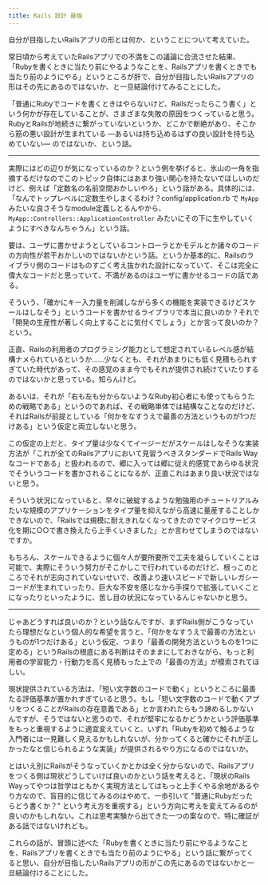 ```yaml
---
title: Rails 設計 最強
---
```


自分が目指したいRailsアプリの形とは何か、ということについて考えていた。

常日頃から考えていたRailsアプリでの不満をこの議論に合流させた結果、「Rubyを書くときに当たり前にやるようなことを、Railsアプリを書くときでも当たり前のようにやる」というところが肝で、自分が目指したいRailsアプリの形はその先にあるのではないか、と一旦結論付けてみることにした。

「普通にRubyでコードを書くときはやらないけど、Railsだったらこう書く」という何かが存在していることが、さまざまな失敗の原因をつくっていると思う。
RubyとRailsが地続きに繋がっていないというか、どこかで断絶があり、そこから筋の悪い設計が生まれている ―あるいは持ち込めるはずの良い設計を持ち込めていない― のではないか、という話。

---

実際にはどの辺りが気になっているのか？という例を挙げると、氷山の一角を指摘するだけなのでこのトピック自体にはあまり強い関心を持たないでほしいのだけど、例えば「定数名の名前空間おかしいやろ」という話がある。具体的には、「なんでトップレベルに定数生やしまくるわけ？config/application.rb で `MyApp` みたいな良さそうなmodule定義しとるんやから、`MyApp::Controllers::ApplicationController` みたいにその下に生やしていくようにすべきなんちゃうん」という話。

要は、ユーザに書かせようとしているコントローラとかモデルとか諸々のコードの方向性が若干おかしいのではないかという話。というか基本的に、Railsのライブラリ側のコードはものすごく考え抜かれた設計になっていて、そこは完全に偉大なコードだと思っていて、不満があるのはユーザに書かせるコードの話である。

そういう、「確かにキー入力量を削減しながら多くの機能を実装できるけどスケールはしなそう」というコードを書かせるライブラリで本当に良いのか？それで「開発の生産性が著しく向上することに気付くでしょう」とか言って良いのか？という。

正直、Railsの利用者のプログラミング能力として想定されているレベル感が結構ナメられているというか……少なくとも、それがあまりにも低く見積もられすぎていた時代があって、その感覚のまま今でもそれが提供され続けていたりするのではないかと思っている。知らんけど。

あるいは、それが「右も左も分からないようなRuby初心者にも使ってもらうための戦略である」というのであれば、その戦略単体では結構なことなのだけど、それはRailsが前提としている「何かをなすうえで最善の方法というものが1つだけある」という仮定と両立しないと思う。

この仮定の上だと、タイプ量は少なくてイージーだがスケールはしなそうな実装方法が「これが全てのRailsアプリにおいて見習うべきスタンダードでRails Wayなコードである」と扱われるので、郷に入っては郷に従え的感覚であらゆる状況でそういうコードを書かされることになるが、正直これはあまり良い状況ではないと思う。

そういう状況になっていると、早々に破綻するような勉強用のチュートリアルみたいな規模のアプリケーションをタイプ量を抑えながら高速に量産することしかできないので、「Railsでは規模に耐えきれなくなってきたのでマイクロサービス化を期に○○で書き換えたら上手くいきました」とか言わせてしまうのではないですか。

もちろん、スケールできるように個々人が要所要所で工夫を凝らしていくことは可能で、実際にそういう努力がそこかしこで行われているのだけど、根っこのところでそれが志向されていないせいで、改善より速いスピードで新しいレガシーコードが生まれていったり、巨大な不安を感じなから手探りで拡張していくことになったりといったように、苦し目の状況になっているんじゃないかと思う。

---

じゃあどうすれば良いのか？という話なんですが、まずRails側がこうなっていたら理想だなという個人的な希望を言うと、「何かをなすうえで最善の方法というものが1つだけある」という仮定、つまり「最善の開発方法というものを1つに定める」というRailsの根底にある判断はそのままにしておきながら、もっと利用者の学習能力・行動力を高く見積もった上での「最善の方法」が模索されてほしい。

現状提供されている方法は、「短い文字数のコードで動く」というところに最善たる評価基準が置かれすぎていると思う。もし「短い文字数のコードで動くアプリをつくることがRailsの存在意義である」とか言われたらもう諦めるしかないんですが、そうではないと思うので、それが堅牢になるかどうかという評価基準をもっと重視するように適宜変えていくと、いずれ「Rubyを初めて触るような入門者には一見難しく見えるかもしれないが、分かってくると確かにそれが正しかったなと信じられるような実装」が提供されるやり方になるのではないか。

とはいえ別にRailsがそうなっていくかとかは全く分からないので、Railsアプリをつくる側は現状どうしていけば良いのかという話を考えると、「現状のRails Wayってやつは哲学はともかく実現方法としてはもっと上手くやる余地があるやり方なので、盲目的に信じてみるのはやめて、一歩引いて "普通にRubyだったらどう書くか？" という考え方を重視する」という方向に考えを変えてみるのが良いのかもしれない。これは思考実験から出てきた一つの案なので、特に確証がある話ではないけれども。

これらの話が、冒頭に述べた「Rubyを書くときに当たり前にやるようなことを、Railsアプリを書くときでも当たり前のようにやる」という話に繋がってくると思い、自分が目指したいRailsアプリの形がこの先にあるのではないかと一旦結論付けることにした。
